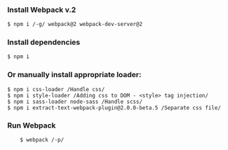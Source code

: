 ### Install Webpack v.2

```sh
$ npm i /-g/ webpack@2 webpack-dev-server@2
```

### Install dependencies

```sh
$ npm i 
```

### Or manually install appropriate loader: 
    $ npm i css-loader /Handle css/
    $ npm i style-loader /Adding css to DOM - <style> tag injection/
    $ npm i sass-loader node-sass /Handle scss/
    $ npm i extract-text-webpack-plugin@2.0.0-beta.5 /Separate css file/

### Run Webpack
		$ webpack /-p/
